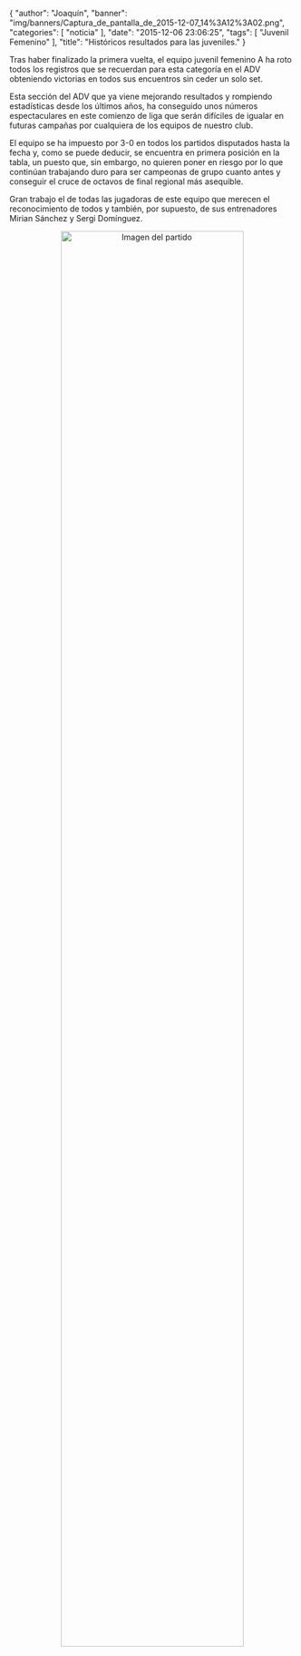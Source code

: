 {
  "author": "Joaquín", 
  "banner": "img/banners/Captura_de_pantalla_de_2015-12-07_14%3A12%3A02.png", 
  "categories": [
    "noticia"
  ], 
  "date": "2015-12-06 23:06:25", 
  "tags": [
    "Juvenil Femenino"
  ], 
  "title": "Históricos resultados para las juveniles."
}

Tras haber finalizado la primera vuelta, el equipo juvenil femenino A ha roto todos los registros que se recuerdan para esta categoría en el ADV obteniendo victorias en todos sus encuentros sin ceder un solo set.

Esta sección del ADV que ya viene mejorando resultados y rompiendo estadísticas desde los últimos años, ha conseguido unos números espectaculares en este comienzo de liga que serán difíciles de igualar en futuras campañas por cualquiera de los equipos de nuestro club.

El equipo se ha impuesto por 3-0 en todos los partidos disputados hasta la fecha y, como se puede deducir, se encuentra en primera posición en la tabla, un puesto que, sin embargo, no quieren poner en riesgo por lo que continúan trabajando duro para ser campeonas de grupo cuanto antes y conseguir el cruce de octavos de final regional más asequible.

Gran trabajo el de todas las jugadoras de este equipo que merecen el reconocimiento de todos y también, por supuesto, de sus entrenadores Mirian Sánchez y Sergi Domínguez.

<center>
<a target="_new" href="http://www.advmiguelturra.org/img/banners/Captura%20de%20pantalla%20de%202015-12-07%2014%3A12%3A02.png"> 
<img alt="Imagen del partido" width="80%" align="center" src="http://www.advmiguelturra.org/img/banners/Captura%20de%20pantalla%20de%202015-12-07%2014%3A12%3A02.png"/> </a> </center>




